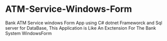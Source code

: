 # ATM-Service-Windows-Form
Bank ATM Service windows Form App using C# dotnet Frameworck and Sql server for DataBase, This Application is Like An Exctension For The Bank System WindowsForm
